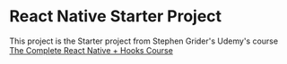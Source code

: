 # React Native Starter Project

This project is the Starter project from Stephen Grider's Udemy's course [The Complete React Native + Hooks Course](https://www.udemy.com/course/the-complete-react-native-and-redux-course)
